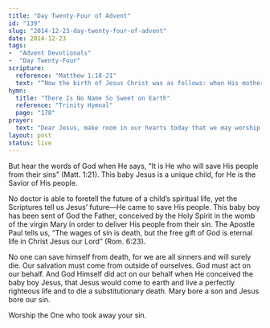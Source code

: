 ```yaml
---
title: "Day Twenty-Four of Advent"
id: "139"
slug: "2014-12-23-day-twenty-four-of-advent"
date: 2014-12-23
tags:
-  "Advent Devotionals"
-  "Day Twenty-Four"
scripture:
  reference: "Matthew 1:18-21"
  text: "“Now the birth of Jesus Christ was as follows: when His mother Mary had been betrothed to Joseph, before they came together she was found to be with child by the Holy Spirit. And Joseph her husband, being a righteous man and not wanting to disgrace her, planned to send her away secretly. But when he had considered this, behold, an angel of the Lord appeared to him in a dream, saying, ‘Joseph, son of David, do not be afraid to take Mary as your wife; for the Child who has been conceived in her is of the Holy Spirit. She will bear a Son; and you shall call His name Jesus, for He will save His people from their sins.’”"
hymn:
  title: "There Is No Name So Sweet on Earth"
  reference: "Trinity Hymnal"
  page: "178"
prayer:
  text: "Dear Jesus, make room in our hearts today that we may worship You in all Your glory. May we see our hearts today as they truly are and see our sin that we may truly recognize our need. Show us our Savior that we may cry out in sincere thanksgiving for Your life and work on our behalf. We love you Jesus, Savior of Your people. Amen."
layout: post
status: live
---
```


But hear the words of God when He says, “It is He who will save His people from their sins” (Matt. 1:21). This baby Jesus is a unique child, for He is the Savior of His people.

No doctor is able to foretell the future of a child’s spiritual life, yet the Scriptures tell us Jesus’ future—He came to save His people. This baby boy has been sent of God the Father, conceived by the Holy Spirit in the womb of the virgin Mary in order to deliver His people from their sin. The Apostle Paul tells us, “The wages of sin is death, but the free gift of God is eternal life in Christ Jesus our Lord” (Rom. 6:23).

No one can save himself from death, for we are all sinners and will surely die. Our salvation must come from outside of ourselves. God must act on our behalf. And God Himself did act on our behalf when He conceived the baby boy Jesus, that Jesus would come to earth and live a perfectly righteous life and to die a substitutionary death. Mary bore a son and Jesus bore our sin.

Worship the One who took away your sin.
